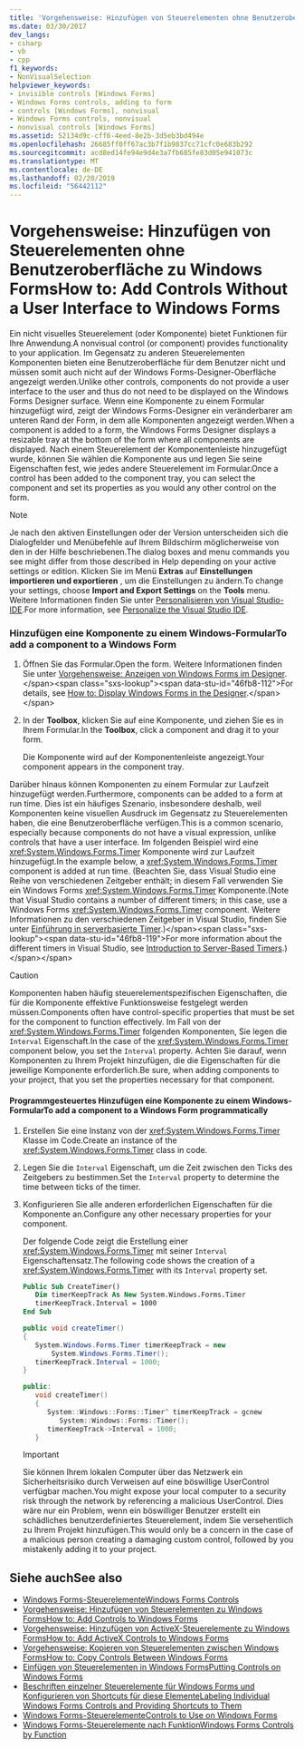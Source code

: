 ```yaml
---
title: 'Vorgehensweise: Hinzufügen von Steuerelementen ohne Benutzeroberfläche zu Windows Forms'
ms.date: 03/30/2017
dev_langs:
- csharp
- vb
- cpp
f1_keywords:
- NonVisualSelection
helpviewer_keywords:
- invisible controls [Windows Forms]
- Windows Forms controls, adding to form
- controls [Windows Forms], nonvisual
- Windows Forms controls, nonvisual
- nonvisual controls [Windows Forms]
ms.assetid: 52134d9c-cff6-4eed-8e2b-3d5eb3bd494e
ms.openlocfilehash: 26685ff0ff67ac3b7f1b9837cc71cfc0e683b292
ms.sourcegitcommit: acd8ed14fe94e9d4e3a7fb685fe83d05e941073c
ms.translationtype: MT
ms.contentlocale: de-DE
ms.lasthandoff: 02/20/2019
ms.locfileid: "56442112"
---
```

# <a name="how-to-add-controls-without-a-user-interface-to-windows-forms"></a><span data-ttu-id="46fb8-102">Vorgehensweise: Hinzufügen von Steuerelementen ohne Benutzeroberfläche zu Windows Forms</span><span class="sxs-lookup"><span data-stu-id="46fb8-102">How to: Add Controls Without a User Interface to Windows Forms</span></span>
<span data-ttu-id="46fb8-103">Ein nicht visuelles Steuerelement (oder Komponente) bietet Funktionen für Ihre Anwendung.</span><span class="sxs-lookup"><span data-stu-id="46fb8-103">A nonvisual control (or component) provides functionality to your application.</span></span> <span data-ttu-id="46fb8-104">Im Gegensatz zu anderen Steuerelementen Komponenten bieten eine Benutzeroberfläche für dem Benutzer nicht und müssen somit auch nicht auf der Windows Forms-Designer-Oberfläche angezeigt werden.</span><span class="sxs-lookup"><span data-stu-id="46fb8-104">Unlike other controls, components do not provide a user interface to the user and thus do not need to be displayed on the Windows Forms Designer surface.</span></span> <span data-ttu-id="46fb8-105">Wenn eine Komponente zu einem Formular hinzugefügt wird, zeigt der Windows Forms-Designer ein veränderbarer am unteren Rand der Form, in dem alle Komponenten angezeigt werden.</span><span class="sxs-lookup"><span data-stu-id="46fb8-105">When a component is added to a form, the Windows Forms Designer displays a resizable tray at the bottom of the form where all components are displayed.</span></span> <span data-ttu-id="46fb8-106">Nach einem Steuerelement der Komponentenleiste hinzugefügt wurde, können Sie wählen die Komponente aus und legen Sie seine Eigenschaften fest, wie jedes andere Steuerelement im Formular.</span><span class="sxs-lookup"><span data-stu-id="46fb8-106">Once a control has been added to the component tray, you can select the component and set its properties as you would any other control on the form.</span></span>  
  
> [!NOTE]
>  <span data-ttu-id="46fb8-107">Je nach den aktiven Einstellungen oder der Version unterscheiden sich die Dialogfelder und Menübefehle auf Ihrem Bildschirm möglicherweise von den in der Hilfe beschriebenen.</span><span class="sxs-lookup"><span data-stu-id="46fb8-107">The dialog boxes and menu commands you see might differ from those described in Help depending on your active settings or edition.</span></span> <span data-ttu-id="46fb8-108">Klicken Sie im Menü **Extras** auf **Einstellungen importieren und exportieren** , um die Einstellungen zu ändern.</span><span class="sxs-lookup"><span data-stu-id="46fb8-108">To change your settings, choose **Import and Export Settings** on the **Tools** menu.</span></span> <span data-ttu-id="46fb8-109">Weitere Informationen finden Sie unter [Personalisieren von Visual Studio-IDE](/visualstudio/ide/personalizing-the-visual-studio-ide).</span><span class="sxs-lookup"><span data-stu-id="46fb8-109">For more information, see [Personalize the Visual Studio IDE](/visualstudio/ide/personalizing-the-visual-studio-ide).</span></span>  
  
### <a name="to-add-a-component-to-a-windows-form"></a><span data-ttu-id="46fb8-110">Hinzufügen eine Komponente zu einem Windows-Formular</span><span class="sxs-lookup"><span data-stu-id="46fb8-110">To add a component to a Windows Form</span></span>  
  
1.  <span data-ttu-id="46fb8-111">Öffnen Sie das Formular.</span><span class="sxs-lookup"><span data-stu-id="46fb8-111">Open the form.</span></span> <span data-ttu-id="46fb8-112">Weitere Informationen finden Sie unter [Vorgehensweise: Anzeigen von Windows Forms im Designer](https://docs.microsoft.com/previous-versions/visualstudio/visual-studio-2010/w5yd62ts(v=vs.100)).</span><span class="sxs-lookup"><span data-stu-id="46fb8-112">For details, see [How to: Display Windows Forms in the Designer](https://docs.microsoft.com/previous-versions/visualstudio/visual-studio-2010/w5yd62ts(v=vs.100)).</span></span>  
  
2.  <span data-ttu-id="46fb8-113">In der **Toolbox**, klicken Sie auf eine Komponente, und ziehen Sie es in Ihrem Formular.</span><span class="sxs-lookup"><span data-stu-id="46fb8-113">In the **Toolbox**, click a component and drag it to your form.</span></span>  
  
     <span data-ttu-id="46fb8-114">Die Komponente wird auf der Komponentenleiste angezeigt.</span><span class="sxs-lookup"><span data-stu-id="46fb8-114">Your component appears in the component tray.</span></span>  
  
 <span data-ttu-id="46fb8-115">Darüber hinaus können Komponenten zu einem Formular zur Laufzeit hinzugefügt werden.</span><span class="sxs-lookup"><span data-stu-id="46fb8-115">Furthermore, components can be added to a form at run time.</span></span> <span data-ttu-id="46fb8-116">Dies ist ein häufiges Szenario, insbesondere deshalb, weil Komponenten keine visuellen Ausdruck im Gegensatz zu Steuerelementen haben, die eine Benutzeroberfläche verfügen.</span><span class="sxs-lookup"><span data-stu-id="46fb8-116">This is a common scenario, especially because components do not have a visual expression, unlike controls that have a user interface.</span></span> <span data-ttu-id="46fb8-117">Im folgenden Beispiel wird eine <xref:System.Windows.Forms.Timer> Komponente wird zur Laufzeit hinzugefügt.</span><span class="sxs-lookup"><span data-stu-id="46fb8-117">In the example below, a <xref:System.Windows.Forms.Timer> component is added at run time.</span></span> <span data-ttu-id="46fb8-118">(Beachten Sie, dass Visual Studio eine Reihe von verschiedenen Zeitgeber enthält; in diesem Fall verwenden Sie ein Windows Forms <xref:System.Windows.Forms.Timer> Komponente.</span><span class="sxs-lookup"><span data-stu-id="46fb8-118">(Note that Visual Studio contains a number of different timers; in this case, use a Windows Forms <xref:System.Windows.Forms.Timer> component.</span></span> <span data-ttu-id="46fb8-119">Weitere Informationen zu den verschiedenen Zeitgeber in Visual Studio, finden Sie unter [Einführung in serverbasierte Timer](https://docs.microsoft.com/previous-versions/visualstudio/visual-studio-2008/tb9yt5e6(v=vs.90)).)</span><span class="sxs-lookup"><span data-stu-id="46fb8-119">For more information about the different timers in Visual Studio, see [Introduction to Server-Based Timers](https://docs.microsoft.com/previous-versions/visualstudio/visual-studio-2008/tb9yt5e6(v=vs.90)).)</span></span>  
  
> [!CAUTION]
>  <span data-ttu-id="46fb8-120">Komponenten haben häufig steuerelementspezifischen Eigenschaften, die für die Komponente effektive Funktionsweise festgelegt werden müssen.</span><span class="sxs-lookup"><span data-stu-id="46fb8-120">Components often have control-specific properties that must be set for the component to function effectively.</span></span> <span data-ttu-id="46fb8-121">Im Fall von der <xref:System.Windows.Forms.Timer> folgenden Komponenten, Sie legen die `Interval` Eigenschaft.</span><span class="sxs-lookup"><span data-stu-id="46fb8-121">In the case of the <xref:System.Windows.Forms.Timer> component below, you set the `Interval` property.</span></span> <span data-ttu-id="46fb8-122">Achten Sie darauf, wenn Komponenten zu Ihrem Projekt hinzufügen, die die Eigenschaften für die jeweilige Komponente erforderlich.</span><span class="sxs-lookup"><span data-stu-id="46fb8-122">Be sure, when adding components to your project, that you set the properties necessary for that component.</span></span>  
  
#### <a name="to-add-a-component-to-a-windows-form-programmatically"></a><span data-ttu-id="46fb8-123">Programmgesteuertes Hinzufügen eine Komponente zu einem Windows-Formular</span><span class="sxs-lookup"><span data-stu-id="46fb8-123">To add a component to a Windows Form programmatically</span></span>  
  
1.  <span data-ttu-id="46fb8-124">Erstellen Sie eine Instanz von der <xref:System.Windows.Forms.Timer> Klasse im Code.</span><span class="sxs-lookup"><span data-stu-id="46fb8-124">Create an instance of the <xref:System.Windows.Forms.Timer> class in code.</span></span>  
  
2.  <span data-ttu-id="46fb8-125">Legen Sie die `Interval` Eigenschaft, um die Zeit zwischen den Ticks des Zeitgebers zu bestimmen.</span><span class="sxs-lookup"><span data-stu-id="46fb8-125">Set the `Interval` property to determine the time between ticks of the timer.</span></span>  
  
3.  <span data-ttu-id="46fb8-126">Konfigurieren Sie alle anderen erforderlichen Eigenschaften für die Komponente an.</span><span class="sxs-lookup"><span data-stu-id="46fb8-126">Configure any other necessary properties for your component.</span></span>  
  
     <span data-ttu-id="46fb8-127">Der folgende Code zeigt die Erstellung einer <xref:System.Windows.Forms.Timer> mit seiner `Interval` Eigenschaftensatz.</span><span class="sxs-lookup"><span data-stu-id="46fb8-127">The following code shows the creation of a <xref:System.Windows.Forms.Timer> with its `Interval` property set.</span></span>  
  
    ```vb  
    Public Sub CreateTimer()  
       Dim timerKeepTrack As New System.Windows.Forms.Timer  
       timerKeepTrack.Interval = 1000  
    End Sub  
    ```  
  
    ```csharp  
    public void createTimer()  
    {  
       System.Windows.Forms.Timer timerKeepTrack = new  
           System.Windows.Forms.Timer();  
       timerKeepTrack.Interval = 1000;  
    }  
    ```  
  
    ```cpp  
    public:  
       void createTimer()  
       {  
          System::Windows::Forms::Timer^ timerKeepTrack = gcnew  
             System::Windows::Forms::Timer();  
          timerKeepTrack->Interval = 1000;  
       }  
    ```  
  
    > [!IMPORTANT]
    >  <span data-ttu-id="46fb8-128">Sie können Ihrem lokalen Computer über das Netzwerk ein Sicherheitsrisiko durch Verweisen auf eine böswillige UserControl verfügbar machen.</span><span class="sxs-lookup"><span data-stu-id="46fb8-128">You might expose your local computer to a security risk through the network by referencing a malicious UserControl.</span></span> <span data-ttu-id="46fb8-129">Dies wäre nur ein Problem, wenn ein böswilliger Benutzer erstellt ein schädliches benutzerdefiniertes Steuerelement, indem Sie versehentlich zu Ihrem Projekt hinzufügen.</span><span class="sxs-lookup"><span data-stu-id="46fb8-129">This would only be a concern in the case of a malicious person creating a damaging custom control, followed by you mistakenly adding it to your project.</span></span>  
  
## <a name="see-also"></a><span data-ttu-id="46fb8-130">Siehe auch</span><span class="sxs-lookup"><span data-stu-id="46fb8-130">See also</span></span>
- [<span data-ttu-id="46fb8-131">Windows Forms-Steuerelemente</span><span class="sxs-lookup"><span data-stu-id="46fb8-131">Windows Forms Controls</span></span>](../../../../docs/framework/winforms/controls/index.md)
- [<span data-ttu-id="46fb8-132">Vorgehensweise: Hinzufügen von Steuerelementen zu Windows Forms</span><span class="sxs-lookup"><span data-stu-id="46fb8-132">How to: Add Controls to Windows Forms</span></span>](../../../../docs/framework/winforms/controls/how-to-add-controls-to-windows-forms.md)
- [<span data-ttu-id="46fb8-133">Vorgehensweise: Hinzufügen von ActiveX-Steuerelemente zu Windows Forms</span><span class="sxs-lookup"><span data-stu-id="46fb8-133">How to: Add ActiveX Controls to Windows Forms</span></span>](../../../../docs/framework/winforms/controls/how-to-add-activex-controls-to-windows-forms.md)
- [<span data-ttu-id="46fb8-134">Vorgehensweise: Kopieren von Steuerelementen zwischen Windows Forms</span><span class="sxs-lookup"><span data-stu-id="46fb8-134">How to: Copy Controls Between Windows Forms</span></span>](../../../../docs/framework/winforms/controls/how-to-copy-controls-between-windows-forms.md)
- [<span data-ttu-id="46fb8-135">Einfügen von Steuerelementen in Windows Forms</span><span class="sxs-lookup"><span data-stu-id="46fb8-135">Putting Controls on Windows Forms</span></span>](../../../../docs/framework/winforms/controls/putting-controls-on-windows-forms.md)
- [<span data-ttu-id="46fb8-136">Beschriften einzelner Steuerelemente für Windows Forms und Konfigurieren von Shortcuts für diese Elemente</span><span class="sxs-lookup"><span data-stu-id="46fb8-136">Labeling Individual Windows Forms Controls and Providing Shortcuts to Them</span></span>](../../../../docs/framework/winforms/controls/labeling-individual-windows-forms-controls-and-providing-shortcuts-to-them.md)
- [<span data-ttu-id="46fb8-137">Windows Forms-Steuerelemente</span><span class="sxs-lookup"><span data-stu-id="46fb8-137">Controls to Use on Windows Forms</span></span>](../../../../docs/framework/winforms/controls/controls-to-use-on-windows-forms.md)
- [<span data-ttu-id="46fb8-138">Windows Forms-Steuerelemente nach Funktion</span><span class="sxs-lookup"><span data-stu-id="46fb8-138">Windows Forms Controls by Function</span></span>](../../../../docs/framework/winforms/controls/windows-forms-controls-by-function.md)
